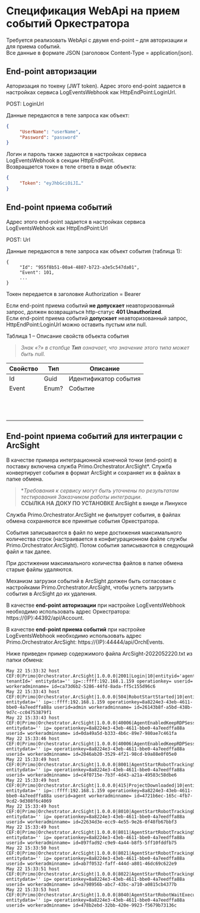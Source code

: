# Спецификация WebApi на прием событий Оркестратора

Требуется реализовать WebApi с двумя end-point – для авторизации и для приема событий.\
Все данные в формате JSON (заголовок Content-Type = application/json).

## End-point авторизации
Авторизация по токену (JWT token). Адрес этого end-point задается в настройках сервиса LogEventsWebhook как HttpEndPoint:LoginUrl.

POST: LoginUrl 

Данные передаются в теле запроса как объект:
```json
{
     "UserName": "userName",
     "Password": "password"
}
```
Логин и пароль также задаются в настройках сервиса LogEventsWebhook в секции HttpEndPoint.\
Возвращается токен в теле ответа в виде объекта:
```json
{
     "Token": "eyJhbGciOiJI…"
}
```

## End-point приема событий
Адрес этого end-point задается в настройках сервиса LogEventsWebhook как HttpEndPoint:Url

POST: Url

Данные передаются в теле запроса как объект события (таблица 1):
```
{
     "Id": "955f8b51-00a4-4807-b723-a3e5c547da01",
     "Event": 101,
     ...
}
```
Токен передается в заголовке Authorization = Bearer <token>

Если end-point приема событий **не допускает** неавторизованный запрос, должен возвращаться http-статус **401 Unauthorized**.\
Если end-point приема событий **допускает** неавторизованный запрос, HttpEndPoint:LoginUrl можно оставить пустым или null.
 
Таблица 1 – Описание свойств объекта события
> *Знак «?» в столбце **Тип** означает, что значение этого типа может быть null.*

| Свойство  | Тип  | Описание  |  
| --------- | ---- | --------- |   
| Id        | Guid | Идентификатор события |   
| Event     | Enum? | Событие  |
|         |    |   | 
|         |    |   | 
|         |    |   | 
|         |    |   | 
|         |    |   | 
|         |    |   | 
|         |    |   | 
|         |    |   | 
|         |    |   | 
|         |    |   | 
|         |    |   | 
|         |    |   | 

  
  
  
  
## End-point приема событий для интеграции с ArcSight

В качестве примера интеграционной конечной точки (end-point) в поставку включена служба Primo.Orchestrator.ArcSight\*. Служба конвертирует события в формат ArcSight и сохраняет их в файлах в папке обмена. 

>\**Требования к сервису могут быть уточнены по результатам тестирования Заказчиком работы интеграции*.\
> **ССЫЛКА НА ДОКУ ПО УСТАНОВКЕ ArcSight в винде и Линуксе**

Служба Primo.Orchestrator.ArcSight не фильтрует события, в файлах обмена сохраняются все принятые события Оркестратора.

События записываются в файл по мере достижения максимального количества строк (настраивается в конфигурационном файле службы Primo.Orchestrator.ArcSight). Потом события записываются в следующий файл и так далее. 

При достижении максимального количества файлов в папке обмена старые файлы удаляются.

Механизм загрузки событий в ArcSight должен быть согласован с настройками Primo.Orchestrator.ArcSight, чтобы успеть загрузить события в ArcSight до их удаления. 

В качестве **end-point авторизации** при настройке LogEventsWebhook необходимо использовать адрес Оркестратора: https://{IP}:44392/api/Account.

В качестве **end-point приема событий** при настройке LogEventsWebhook необходимо использовать адрес Primo.Orchestrator.ArcSight: https://{IP}:44444/api/OrchEvents.
  
Ниже приведен пример содержимого файла ArcSight-2022052220.txt из папки обмена:
```
May 22 15:33:32 host CEF:0|Primo|Orchestrator.ArcSight|1.0.0.0|2001|Login|10|entityid='agent, tenantId=' entitydata='' ip=::ffff:192.168.1.159 operationkey= userid= workeradminname= id=ca73d6b2-5286-44fd-8ada-ff5c155d96c6
May 22 15:33:43 host CEF:0|Primo|Orchestrator.ArcSight|1.0.0.0|504|RobotStartStarted|10|entityid='87' entitydata='' ip=::ffff:192.168.1.159 operationkey=8a8224e3-43eb-4611-bbe0-4a7eedffa88a userid=admin workeradminname= id=26143b8f-a5bd-438b-9d7c-cc04753879f1
May 22 15:33:43 host CEF:0|Primo|Orchestrator.ArcSight|1.0.0.0|40006|AgentEnabledKeepRDPSession|10|entityid='87' entitydata='' ip= operationkey=8a8224e3-43eb-4611-bbe0-4a7eedffa88a userid= workeradminname= id=0da49a5d-b333-4b6c-89e7-980ae7c461fa
May 22 15:33:46 host CEF:0|Primo|Orchestrator.ArcSight|1.0.0.0|40006|AgentEnabledKeepRDPSession|10|entityid='87' entitydata='' ip= operationkey=8a8224e3-43eb-4611-bbe0-4a7eedffa88a userid= workeradminname= id=2046ab20-3529-4f21-98cd-b9a88e0f05e0
May 22 15:33:49 host CEF:0|Primo|Orchestrator.ArcSight|1.0.0.0|8001|AgentStartRobotTrackingStart|10|entityid='87' entitydata='' ip= operationkey=8a8224e3-43eb-4611-bbe0-4a7eedffa88a userid= workeradminname= id=c4f0715e-7b3f-4d43-a21a-49583c58dbe6
May 22 15:33:49 host CEF:0|Primo|Orchestrator.ArcSight|1.0.0.0|415|ProjectDownloaded|10|entityid='1' entitydata='' ip=::ffff:192.168.1.159 operationkey=8a8224e3-43eb-4611-bbe0-4a7eedffa88a userid=agent workeradminname= id=4721b6ec-165c-4fb7-9cd2-9d308f6c4069
May 22 15:33:49 host CEF:0|Primo|Orchestrator.ArcSight|1.0.0.0|8010|AgentStartRobotTrackingDownloadProjectArch|10|entityid='87' entitydata='' ip= operationkey=8a8224e3-43eb-4611-bbe0-4a7eedffa88a userid= workeradminname= id=22634d3e-ecc9-4e55-9e26-0f48fb67bbf3
May 22 15:33:49 host CEF:0|Primo|Orchestrator.ArcSight|1.0.0.0|8011|AgentStartRobotTrackingSaveProjectArch|10|entityid='87' entitydata='' ip= operationkey=8a8224e3-43eb-4611-bbe0-4a7eedffa88a userid= workeradminname= id=897fad92-c9e9-4a44-b8f5-5ff10fddfb75
May 22 15:33:50 host CEF:0|Primo|Orchestrator.ArcSight|1.0.0.0|8021|AgentStartRobotTrackingGenerateRunScript|10|entityid='87' entitydata='' ip= operationkey=8a8224e3-43eb-4611-bbe0-4a7eedffa88a userid= workeradminname= id=ab7f0532-faff-444d-a801-46dc69c622e9
May 22 15:33:51 host CEF:0|Primo|Orchestrator.ArcSight|1.0.0.0|8022|AgentStartRobotTrackingCreateTaskToStartRobot|10|entityid='87' entitydata='' ip= operationkey=8a8224e3-43eb-4611-bbe0-4a7eedffa88a userid= workeradminname= id=a798956b-abc7-43bc-a710-a0815cb4377b
May 22 15:33:53 host CEF:0|Primo|Orchestrator.ArcSight|1.0.0.0|8040|AgentStartRobotWaitExecuteWorkflow|10|entityid='87' entitydata='' ip= operationkey=8a8224e3-43eb-4611-bbe0-4a7eedffa88a userid= workeradminname= id=478b2ebd-32bb-420e-9923-f5679b73136c
```
